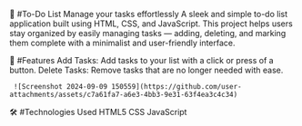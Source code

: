 📝 #To-Do List
       Manage your tasks effortlessly
       A sleek and simple to-do list application built using HTML, CSS, and JavaScript. This project helps users stay organized by easily managing tasks — adding, deleting, and marking them complete with a minimalist and user-friendly interface.
 
🌟 #Features
     Add Tasks: Add tasks to your list with a click or press of a button.
     Delete Tasks: Remove tasks that are no longer needed with ease.

     ![Screenshot 2024-09-09 150559](https://github.com/user-attachments/assets/c7a61fa7-a6e3-4bb3-9e31-63f4ea3c4c34)


🛠️ #Technologies Used
    HTML5
    CSS
    JavaScript
 
